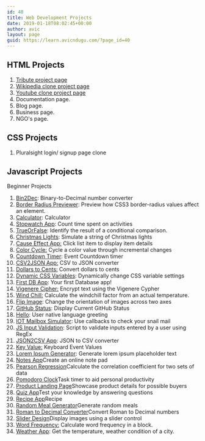 ```yaml
---
id: 40
title: Web Development Projects
date: 2019-01-18T08:02:45+00:00
author: avic
layout: page
guid: https://learn.avicndugu.com/?page_id=40
---
```


## HTML Projects
<li style="list-style-type: none;">
  <ol>
    <li>
      <a href="/html-projects-tribute-page/">Tribute project page</a>
    </li>
    <li>
      <a href="/html-project-wikipedia">Wikipedia clone project page</a>
    </li>
    <li>
        <a href="/html-projects-youtube-page">Youtube clone project page</a>
    </li>
    <li>
      Documentation page.
    </li>
    <li>      
      Blog page.
    </li>
    <li>      
      Business page.
    </li>
    <li>      
      NGO's page.
    </li>
  </ol>
</li>

## CSS Projects

<li style="list-style-type: none;">
  <ol>
    <li>
      Pluralsight login/ signup page clone
    </li>
  </ol>
</li>

## Javascript Projects

Beginner Projects

<li style="list-style-type: none;">
  <ol>
    <li>
      <a href="https://github.com/florinpop17/app-ideas/blob/master/Projects/1-Beginner/Bin2Dec-App.md">Bin2Dec</a>: Binary-to-Decimal number converter
    </li>
    <li>
      <a href="https://github.com/florinpop17/app-ideas/blob/master/Projects/1-Beginner/Border-Radius-Previewer.md">Border Radius Previewer</a>: Preview how CSS3 border-radius values affect an element.
    </li>
    <li>
      <a href="https://github.com/florinpop17/app-ideas/blob/master/Projects/1-Beginner/Calculator-App.md">Calculator</a>: Calculator
    </li>
    <li>
      <a href="https://github.com/florinpop17/app-ideas/blob/master/Projects/1-Beginner/Stopwatch-App.md">Stopwatch App</a>: Count time spent on activities
    </li>
    <li>
      <a href="https://github.com/florinpop17/app-ideas/blob/master/Projects/1-Beginner/True-or-False-App.md">TrueOrFalse</a>: Identify the result of a conditional comparison.
    </li>
    <li>
      <a href="https://github.com/florinpop17/app-ideas/blob/master/Projects/1-Beginner/Christmas-Lights-App.md">Christmas Lights</a>: Simulate a string of Christmas lights
    </li>
    <li>
      <a href="https://github.com/florinpop17/app-ideas/blob/master/Projects/1-Beginner/Cause-Effect-App.md">Cause Effect App:</a> Click list item to display item details
    </li>
    <li>
      <a href="https://github.com/florinpop17/app-ideas/blob/master/Projects/1-Beginner/Color-Cycle-App.md">Color Cycle:</a> Cycle a color value through incremental changes
    </li>
    <li>
      <a href="https://github.com/florinpop17/app-ideas/blob/master/Projects/1-Beginner/Countdown-Timer-App.md">Countdown Timer</a>: Event Countdown timer
    </li>
    <li>
      <a href="https://github.com/florinpop17/app-ideas/blob/master/Projects/1-Beginner/CSV2JSON-App.md">CSV2JSON App:</a> CSV to JSON converter
    </li>
    <li>
      <a href="https://github.com/florinpop17/app-ideas/blob/master/Projects/1-Beginner/Dollars-To-Cents-App.md">Dollars to Cents:</a> Convert dollars to cents
    </li>
    <li>
      <a href="https://github.com/florinpop17/app-ideas/blob/master/Projects/1-Beginner/Dynamic-CSSVar-app.md">Dynamic CSS Variables</a>: Dynamically change CSS variable settings
    </li>
    <li>
      <a href="https://github.com/florinpop17/app-ideas/blob/master/Projects/1-Beginner/First-DB-App.md">First DB App</a>: Your first Database app!
    </li>
    <li>
      <a href="https://github.com/florinpop17/app-ideas/blob/master/Projects/1-Beginner/Vigenere-Cipher.md">Vigenere Cipher:</a> Encrypt text using the Vigenere Cypher
    </li>
    <li>
      <a href="https://github.com/florinpop17/app-ideas/blob/master/Projects/1-Beginner/Windchill-App.md">Wind Chill:</a> Calculate the windchill factor from an actual temperature.
    </li>
    <li>
      <a href="https://github.com/florinpop17/app-ideas/blob/master/Projects/1-Beginner/Flip-Image-App.md">Flip Image</a>: Change the orientation of images across two axes
    </li>
    <li>
      <a href="https://github.com/florinpop17/app-ideas/blob/master/Projects/1-Beginner/GitHub-Status-App.md">GitHub Status</a>: Display Current GitHub Status
    </li>
    <li>
      <a href="https://github.com/florinpop17/app-ideas/blob/master/Projects/1-Beginner/Hello-App.md">Hello</a>: User native language greeting
    </li>
    <li>
      <a href="https://github.com/florinpop17/app-ideas/blob/master/Projects/1-Beginner/IOT-Mailbox-App.md">IOT Mailbox Simulator</a>: Use callbacks to check your snail mail
    </li>
    <li>
      <a href="https://github.com/florinpop17/app-ideas/blob/master/Projects/1-Beginner/Javascript-Validation-With-Regex.md">JS Input Validation</a>: Script to validate inputs entered by a user using RegEx
    </li>
    <li>
      <a href="https://github.com/florinpop17/app-ideas/blob/master/Projects/1-Beginner/JSON2CSV-App.md">JSON2CSV App</a>: JSON to CSV converter
    </li>
    <li>
      <a href="https://github.com/florinpop17/app-ideas/blob/master/Projects/1-Beginner/Key-Value-App.md">Key Value:</a> Keyboard Event Values
    </li>
    <li>
      <a href="https://github.com/florinpop17/app-ideas/blob/master/Projects/1-Beginner/Lorem-Ipsum-Generator.md">Lorem Ipsum Generator</a>: Generate lorem ipsum placeholder text
    </li>
    <li>
      <a href="https://github.com/florinpop17/app-ideas/blob/master/Projects/1-Beginner/Notes-App.md">Notes App</a>Create an online note pad
    </li>
    <li>
      <a href="https://github.com/florinpop17/app-ideas/blob/master/Projects/1-Beginner/Pearson-Regression-App.md">Pearson Regression</a>Calculate the correlation coefficient for two sets of data
    </li>
    <li>
      <a href="https://github.com/florinpop17/app-ideas/blob/master/Projects/1-Beginner/Pomodoro-Clock.md">Pomodoro Clock</a>Task timer to aid personal productivity
    </li>
    <li>
      <a href="https://github.com/florinpop17/app-ideas/blob/master/Projects/1-Beginner/Product-Landing-Page.md">Product Landing Page</a>Showcase product details for possible buyers
    </li>
    <li>
      <a href="https://github.com/florinpop17/app-ideas/blob/master/Projects/1-Beginner/Quiz-App.md">Quiz App</a>Test your knowledge by answering questions
    </li>
    <li>
      <a href="https://github.com/florinpop17/app-ideas/blob/master/Projects/1-Beginner/Recipe-App.md">Recipe App</a>Recipe
    </li>
    <li>
      <a href="https://github.com/florinpop17/app-ideas/blob/master/Projects/1-Beginner/Random-Meal-Generator.md">Random Meal Generator</a>Generate random meals
    </li>
    <li>
      <a href="https://github.com/florinpop17/app-ideas/blob/master/Projects/1-Beginner/Roman-to-Decimal-Converter.md">Roman to Decimal Converter</a>Convert Roman to Decimal numbers
    </li>
    <li>
      <a href="https://github.com/florinpop17/app-ideas/blob/master/Projects/1-Beginner/Slider-Design.md">Slider Design</a>Display images using a slider control
    </li>
    <li>
      <a href="https://github.com/florinpop17/app-ideas/blob/master/Projects/1-Beginner/Word-Frequency-App.md">Word Frequency:</a> Calculate word frequency in a block.
    </li>
    <li>
      <a href="https://github.com/florinpop17/app-ideas/blob/master/Projects/1-Beginner/Weather-App.md">Weather App</a>: Get the temperature, weather condition of a city.
    </li>
  </ol>
</li>
